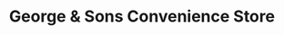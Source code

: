 ---
title: "George & Sons Convenience Store"
url: /durham/george-and-sons-convenience-store/
shop: convenience
---